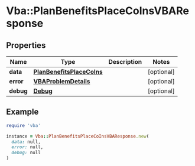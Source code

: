 # Vba::PlanBenefitsPlaceCoInsVBAResponse

## Properties

| Name | Type | Description | Notes |
| ---- | ---- | ----------- | ----- |
| **data** | [**PlanBenefitsPlaceCoIns**](PlanBenefitsPlaceCoIns.md) |  | [optional] |
| **error** | [**VBAProblemDetails**](VBAProblemDetails.md) |  | [optional] |
| **debug** | [**Debug**](Debug.md) |  | [optional] |

## Example

```ruby
require 'vba'

instance = Vba::PlanBenefitsPlaceCoInsVBAResponse.new(
  data: null,
  error: null,
  debug: null
)
```

